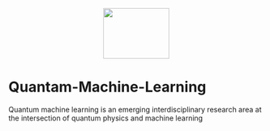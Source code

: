 <p align='center'>
  <a href="#"><img src="https://marlacummins.com/wp-content/uploads/2014/03/Work_In_Progress.png" height='100' width='130'></a>
</p>

# Quantam-Machine-Learning
Quantum machine learning is an emerging interdisciplinary research area at the intersection of quantum physics and machine learning
